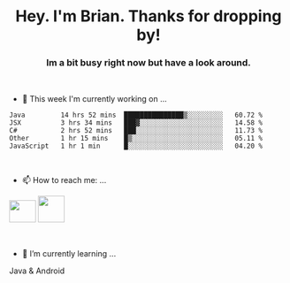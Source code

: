<H1 align="center">Hey. I'm Brian. Thanks for dropping by!</H1>
<H3 align="center">Im a bit busy right now but have a look around.</H3>
<br/>

- 🔭 This week I'm currently working on ...
<!--START_SECTION:waka-->
```text
Java         14 hrs 52 mins  ███████████████▒░░░░░░░░░   60.72 % 
JSX          3 hrs 34 mins   ███▓░░░░░░░░░░░░░░░░░░░░░   14.58 % 
C#           2 hrs 52 mins   ███░░░░░░░░░░░░░░░░░░░░░░   11.73 % 
Other        1 hr 15 mins    █▒░░░░░░░░░░░░░░░░░░░░░░░   05.11 % 
JavaScript   1 hr 1 min      █░░░░░░░░░░░░░░░░░░░░░░░░   04.20 % 
```
<!--END_SECTION:waka-->
<br/>

- 📫 How to reach me: ...
<p>
  <a href="https://www.linkedin.com/in/brian-appleton/"><img width="48" height="40" src="https://github.com/appleton6509/appleton6509/blob/main/linkedin.png?raw=true"></a>
    <a href="https://github.com/appleton6509"><img width="48" height="48" src="https://github.com/appleton6509/appleton6509/blob/main/github.png?raw=true"></a>
</p>
<br/>

- 🌱 I’m currently learning ...
<p>
Java & Android 
</p>


<!--
**appleton6509/appleton6509** is a ✨ _special_ ✨ repository because its `README.md` (this file) appears on your GitHub profile.

Here are some ideas to get you started:


- 👯 I’m looking to collaborate on ...
- 🤔 I’m looking for help with ...
- 💬 Ask me about ...
- 😄 Pronouns: ...
- ⚡ Fun fact: ...
-->
